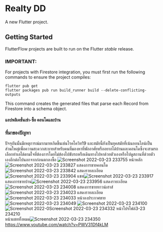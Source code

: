 # Realty DD

A new Flutter project.

## Getting Started

FlutterFlow projects are built to run on the Flutter _stable_ release.

### IMPORTANT:

For projects with Firestore integration, you must first run the following commands to ensure the project compiles:

```
flutter pub get
flutter packages pub run build_runner build --delete-conflicting-outputs
```

This command creates the generated files that parse each Record from Firestore into a schema object.

#### แอปพลิเคชั่นเช่า-ซื้อ คอนโดและบ้าน
### ที่มาของปัญหา
ปัจจุบันนั้นมีเหตุการณ์มากมายเกิดขึ้นเช่นโรคโควิท19 และสมัยนี้ยังเป็นยุคสมัยที่เน้นออนไลน์เป็นส่วนใหญ่เพื่อความสะดวกสะบายสำหรับคนที่มองหาที่พักอาศัยหรืออยากได้บ้านและคอนโดซึ่งจะสามรถเลือกทำเลได้ตามใจที่ต้องการโดยไม่ต้องไปขับรถหรือเดินทางไปหาด้วยตัวเองหรือไปดูสถานที่ด้วยตัวเองอีกต่อไปนอกจากก่อนตกลงซื้อ
![Screenshot 2022-03-23 233755](https://user-images.githubusercontent.com/86650207/159761527-5c0a0ccb-e4db-4f16-af7b-a2ee84b0796b.jpg)
หน้าหลัก![Screenshot 2022-03-23 233827](https://user-images.githubusercontent.com/86650207/159761632-5be4fb37-1cc2-42e6-90c5-2d19ba1dcd20.jpg)
แสดงการขายคอนโด![Screenshot 2022-03-23 233842](https://user-images.githubusercontent.com/86650207/159761694-80cba56f-1b8c-4801-a9db-3c8cd0d12235.jpg)
แสดงรายละเอียด![Screenshot 2022-03-23 233904](https://user-images.githubusercontent.com/86650207/159761718-9fc7691a-a600-4781-b6f9-05a9e5023554.jpg)
แชท![Screenshot 2022-03-23 233917](https://user-images.githubusercontent.com/86650207/159761754-5e62744c-6b72-4abc-a4f2-0f453d04516c.jpg)
แสดงการขายบ้าน![Screenshot 2022-03-23 233956](https://user-images.githubusercontent.com/86650207/159761810-82ef5b4b-63cc-4c4f-9210-fe145834a12d.jpg)
แสดงรายะเอียด![Screenshot 2022-03-23 234008](https://user-images.githubusercontent.com/86650207/159761848-bbd75f6f-28b0-4150-87ba-a36ccb0689e6.jpg)
แสดงการขายทาวน์เฮาส์![Screenshot 2022-03-23 234023](https://user-images.githubusercontent.com/86650207/159761921-7fed6443-87e3-49d4-952d-ceefa77391a4.jpg)
แสดงรายละเอียด![Screenshot 2022-03-23 234033](https://user-images.githubusercontent.com/86650207/159761966-0b2316c3-10e2-403e-ba3a-d1aeeae48c7b.jpg)
หน้าลงประกาศขาย![Screenshot 2022-03-23 234049](https://user-images.githubusercontent.com/86650207/159762030-57b5686c-dc20-40ba-9de1-d369450b418f.jpg)
![Screenshot 2022-03-23 234100](https://user-images.githubusercontent.com/86650207/159762043-2a84afc5-b494-4a8b-82d0-ac863e8bfda8.jpg)
![Screenshot 2022-0![Screenshot 2022-03-23 234332](https://user-images.githubusercontent.com/86650207/159762090-925b4677-1c22-4e9f-8d80-a3de7793de28.jpg)
หน้าโปรไฟล์3-23 234210](https://user-images.githubusercontent.com/86650207/159762051-d82fe911-75b9-4edd-afd6-a2050b450d2f.jpg)
หน้าแชททั้งหมด![Screenshot 2022-03-23 234350](https://user-images.githubusercontent.com/86650207/159762244-406d5a6b-211c-4e0e-bade-a35348279b45.jpg)
https://www.youtube.com/watch?v=PWV31Df4kLM

